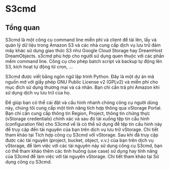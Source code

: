 # S3cmd

## Tổng quan <a href="#s3cmd-tongquan" id="s3cmd-tongquan"></a>

S3cmd là một công cụ command line miễn phí và client để tải lên, lấy và quản lý dữ liệu trong Amazon S3 và các nhà cung cấp dịch vụ lưu trữ đám mây khác sử dụng giao thức S3 như Google Cloud Storage hay DreamHost DreamObjects. s3cmd phù hợp cho người sử dụng quen thuộc với các phần mềm command line. Công cụ cho phép batch script và backup tự động lên S3, kích hoạt tự động từ cron, ...

S3cmd được viết bằng ngôn ngữ lập trình Python. Đây là một dự án mã nguồn mở với giấy phép GNU Public License v2 (GPLv2) và miễn phí cho mục đích sử dụng thương mại và cá nhân. Bạn chỉ cần trả phí Amazon khi sử dụng dịch vụ lưu trữ của họ.

Để giúp bạn có thể cài đặt và cấu hình nhanh chóng công cụ người dùng này, chúng tôi cung cấp một tính năng tích hợp thông qua vStorage Portal. Bạn chỉ cần cung cấp thông tin Region, Project, thông tin chứng thực (vStorage credentials) chính xác và sau đó tải xuống tệp tin cấu hình (configuration file) cho S3cmd về là có thể sử dụng để tệp tin cấu hình này để truy cập đến tài nguyên của bạn trên dịch vụ lưu trữ vStorage. Chi tiết tham khảo tại Tích hợp công cụ S3cmd với vStorage.  Sau khi đã truy cập được các tài nguyên (project, bucket, object, v.v.) của bạn trên dịch vụ vStorage, để làm việc với các tài nguyên này sử dụng công cụ S3cmd, bạn có thể tham khảo thêm các tình huống (use case) sử dụng hay tính năng của S3cmd để làm việc với tài nguyên vStorage. Chi tiết tham khảo tại Sử dụng công cụ S3cmd.
